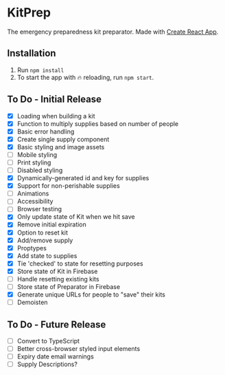 # KitPrep
The emergency preparedness kit preparator. Made with [Create React App](https://github.com/facebook/create-react-app).

## Installation
1. Run `npm install`
2. To start the app with :fire: reloading, run `npm start`.

## To Do - Initial Release
- [X] Loading when building a kit
- [X] Function to multiply supplies based on number of people
- [X] Basic error handling
- [X] Create single supply component
- [X] Basic styling and image assets
- [ ] Mobile styling
- [ ] Print styling
- [ ] Disabled styling
- [X] Dynamically-generated id and key for supplies
- [X] Support for non-perishable supplies
- [ ] Animations
- [ ] Accessibility
- [ ] Browser testing
- [X] Only update state of Kit when we hit save
- [X] Remove initial expiration
- [X] Option to reset kit
- [X] Add/remove supply
- [X] Proptypes
- [X] Add state to supplies
- [X] Tie 'checked' to state for resetting purposes
- [X] Store state of Kit in Firebase
- [ ] Handle resetting existing kits
- [ ] Store state of Preparator in Firebase
- [X] Generate unique URLs for people to "save" their kits
- [ ] Demoisten

## To Do - Future Release
- [ ] Convert to TypeScript
- [ ] Better cross-browser styled input elements
- [ ] Expiry date email warnings
- [ ] Supply Descriptions?